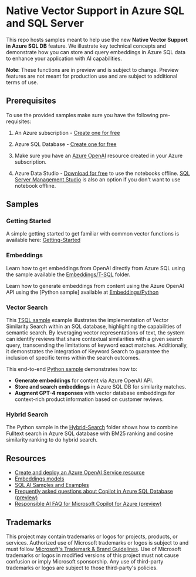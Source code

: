 # Native Vector Support in Azure SQL and SQL Server

This repo hosts samples meant to help use the new **Native Vector Support in Azure SQL DB** feature. We illustrate key technical concepts and demonstrate how you can store and query embeddings in Azure SQL data to enhance your application with AI capabilities.

**Note**: These functions are in preview and is subject to change. Preview features are not meant for production use and are subject to additional terms of use.

## Prerequisites

To use the provided samples make sure you have the following pre-requisites:

1. An Azure subscription - [Create one for free](https://azure.microsoft.com/pricing/purchase-options/azure-account)

1. Azure SQL Database - [Create one for free](https:/learn.microsoft.com/azure/azure-sql/database/free-offer?view=azuresql)

1. Make sure you have an [Azure OpenAI](https://learn.microsoft.com/azure/ai-services/openai/overview) resource created in your Azure subscription.

1. Azure Data Studio - [Download for free](https://learn.microsoft.com/azure-data-studio/download-azure-data-studio) to use the notebooks offline. [SQL Server Management Studio](https://learn.microsoft.com/sql/ssms/download-sql-server-management-studio-ssms) is also an option if you don't want to use notebook offline.

## Samples  

### Getting Started

A simple getting started to get familiar with common vector functions is available here: [Getting-Started](./Getting-Started/getting-started.ipynb)

### Embeddings

Learn how to get embeddings from OpenAI directly from Azure SQL using the sample available the [Embeddings/T-SQL](./Embeddings/T-SQL) folder.

Learn how to generate embeddings from content using the Azure OpenAI API using the [Python sample] available at [Embeddings/Python](./Embeddings/Python)

### Vector Search

This [TSQL sample](./Vector-Search) example illustrates the implementation of Vector Similarity Search within an SQL database, highlighting the capabilities of semantic search. By leveraging vector representations of text, the system can identify reviews that share contextual similarities with a given search query, transcending the limitations of keyword exact matches. Additionally, it demonstrates the integration of Keyword Search to guarantee the inclusion of specific terms within the search outcomes.


This end-to-end [Python sample](./Embeddings/Python) demonstrates how to:
- **Generate embeddings** for content via Azure OpenAI API.
- **Store and search embeddings** in Azure SQL DB for similarity matches.
- **Augment GPT-4 responses** with vector database embeddings for context-rich product information based on customer reviews.



### Hybrid Search

The Python sample in the [Hybrid-Search](./Hybrid-Search/) folder shows how to combine Fulltext search in Azure SQL database with BM25 ranking and cosine similarity ranking to do hybrid search.

## Resources

- [Create and deploy an Azure OpenAI Service resource](https://learn.microsoft.com/azure/ai-services/openai/how-to/create-resource?pivots=web-portal)
- [Embeddings models](https://learn.microsoft.com/azure/ai-services/openai/concepts/models#embeddings-models)
- [SQL AI Samples and Examples](https://aka.ms/sqlaisamples)
- [Frequently asked questions about Copilot in Azure SQL Database (preview)](https://learn.microsoft.com/azure/azure-sql/copilot/copilot-azure-sql-faq?view=azuresql)
- [Responsible AI FAQ for Microsoft Copilot for Azure (preview)](https://learn.microsoft.com/azure/copilot/responsible-ai-faq)

## Trademarks

This project may contain trademarks or logos for projects, products, or services. Authorized use of Microsoft trademarks or logos is subject to and must follow [Microsoft's Trademark & Brand Guidelines](https://www.microsoft.com/legal/intellectualproperty/trademarks/usage/general). Use of Microsoft trademarks or logos in modified versions of this project must not cause confusion or imply Microsoft sponsorship. Any use of third-party trademarks or logos are subject to those third-party's policies.
